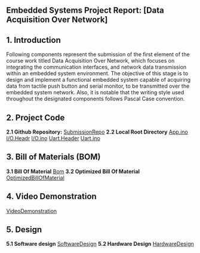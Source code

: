 ## Embedded Systems Project Report: [Data Acquisition Over Network]

## 1. Introduction
Following components represent the submission of the first element of the course work titled Data Acquisition Over Network, which focuses on integrating the communication interfaces, and network data transmission within an embedded system environment. The objective of this stage is to design and implement a functional embedded system capable of acquiring data from tactile push button and serial monitor, to be transmitted over the embedded system network. Also, it is notable that the writing style used throughout the designated 
components follows Pascal Case convention.

## 2. Project Code
**2.1  Github Repository:**
[SubmissionRepo](https://github.com/IbrahimSelim42/EmbeddedSystemSubmission)
**2.2 Local Root Directory**
[App.ino](./Code/App.ino)
[I/O.Headr](./Code/IO.h)
[I/O.ino](./Code/IO.ino)
[Uart.Header](./Code/Uart.h)
[Uart.ino](./Code/Uart.ino)

## 3. Bill of Materials (BOM)
**3.1 Bill Of Material**
[Bom](./BOM/BillOfMaterial.csv)
**3.2 Optimized Bill Of Material**
[OptimizedBillOfMaterial](./BOM/OptimizedBillOfMaterial.csv)

## 4. Video Demonstration
[VideoDemonstration](https://elsewedyedu1-my.sharepoint.com/:v:/g/personal/ia2301024_tkh_edu_eg/ETAub1PgdIVEka0D0MxzorcBMwWPndKalsG4XKpQDqKGJQ?nav=eyJyZWZlcnJhbEluZm8iOnsicmVmZXJyYWxBcHAiOiJPbmVEcml2ZUZvckJ1c2luZXNzIiwicmVmZXJyYWxBcHBQbGF0Zm9ybSI6IldlYiIsInJlZmVycmFsTW9kZSI6InZpZXciLCJyZWZlcnJhbFZpZXciOiJNeUZpbGVzTGlua0NvcHkifX0&e=BKfuka)

## 5. Design
**5.1 Software design**
[SoftwareDesign](./Design/SoftwareDesign.Md)
**5.2 Hardware Design**
[HardwareDesign](./Design/HardwareDesign.png)